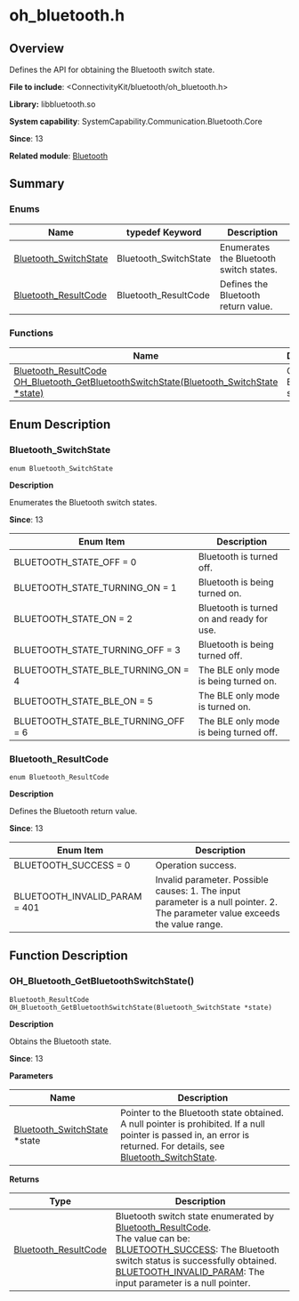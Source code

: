 # oh_bluetooth.h

<!--Kit: Connectivity Kit-->
<!--Subsystem: Communication-->
<!--Owner: @enjoy_sunshine-->
<!--Designer: @chengguohong; @tangjia15-->
<!--Tester: @wangfeng517-->
<!--Adviser: @zhang_yixin13-->

## Overview

Defines the API for obtaining the Bluetooth switch state.

**File to include**: <ConnectivityKit/bluetooth/oh_bluetooth.h>

**Library:** libbluetooth.so

**System capability**: SystemCapability.Communication.Bluetooth.Core

**Since**: 13

**Related module**: [Bluetooth](capi-bluetooth.md)

## Summary

### Enums

| Name| typedef Keyword| Description|
| -- | -- | -- |
| [Bluetooth_SwitchState](#bluetooth_switchstate) | Bluetooth_SwitchState | Enumerates the Bluetooth switch states.|
| [Bluetooth_ResultCode](#bluetooth_resultcode) | Bluetooth_ResultCode | Defines the Bluetooth return value.|

### Functions

| Name| Description|
| -- | -- |
| [Bluetooth_ResultCode OH_Bluetooth_GetBluetoothSwitchState(Bluetooth_SwitchState *state)](#oh_bluetooth_getbluetoothswitchstate) | Obtains the Bluetooth state.|

## Enum Description

### Bluetooth_SwitchState

```
enum Bluetooth_SwitchState
```

**Description**

Enumerates the Bluetooth switch states.

**Since**: 13

| Enum Item| Description|
| -- | -- |
| BLUETOOTH_STATE_OFF = 0 | Bluetooth is turned off.|
| BLUETOOTH_STATE_TURNING_ON = 1 | Bluetooth is being turned on.|
| BLUETOOTH_STATE_ON = 2 | Bluetooth is turned on and ready for use.|
| BLUETOOTH_STATE_TURNING_OFF = 3 | Bluetooth is being turned off.|
| BLUETOOTH_STATE_BLE_TURNING_ON = 4 | The BLE only mode is being turned on.|
| BLUETOOTH_STATE_BLE_ON = 5 | The BLE only mode is turned on.|
| BLUETOOTH_STATE_BLE_TURNING_OFF = 6 | The BLE only mode is being turned off.|

### Bluetooth_ResultCode

```
enum Bluetooth_ResultCode
```

**Description**

Defines the Bluetooth return value.

**Since**: 13

| Enum Item| Description|
| -- | -- |
| BLUETOOTH_SUCCESS = 0 | Operation success.|
| BLUETOOTH_INVALID_PARAM = 401 | Invalid parameter. Possible causes: 1. The input parameter is a null pointer. 2. The parameter value exceeds the value range.|


## Function Description

### OH_Bluetooth_GetBluetoothSwitchState()

```
Bluetooth_ResultCode OH_Bluetooth_GetBluetoothSwitchState(Bluetooth_SwitchState *state)
```

**Description**

Obtains the Bluetooth state.

**Since**: 13


**Parameters**

| Name| Description|
| -- | -- |
| [Bluetooth_SwitchState](capi-oh-bluetooth-h.md#bluetooth_switchstate) *state | Pointer to the Bluetooth state obtained. A null pointer is prohibited. If a null pointer is passed in, an error is returned. For details, see [Bluetooth_SwitchState](capi-oh-bluetooth-h.md#bluetooth_switchstate).|

**Returns**

| Type| Description|
| -- | -- |
| [Bluetooth_ResultCode](capi-oh-bluetooth-h.md#bluetooth_resultcode) | Bluetooth switch state enumerated by [Bluetooth_ResultCode](capi-oh-bluetooth-h.md#bluetooth_resultcode).<br>     The value can be:<br>     [BLUETOOTH_SUCCESS](capi-oh-bluetooth-h.md#bluetooth_resultcode): The Bluetooth switch status is successfully obtained.<br>     [BLUETOOTH_INVALID_PARAM](capi-oh-bluetooth-h.md#bluetooth_resultcode): The input parameter is a null pointer.|
